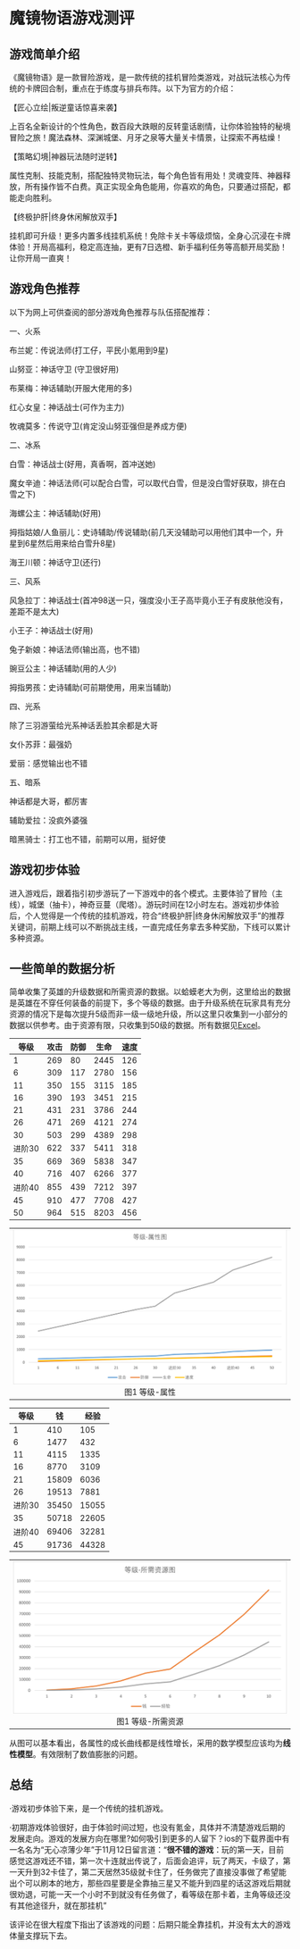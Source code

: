 # 魔镜物语游戏测评
## 游戏简单介绍
《魔镜物语》是一款冒险游戏，是一款传统的挂机冒险类游戏，对战玩法核心为传统的卡牌回合制，重点在于练度与排兵布阵。以下为官方的介绍：

【匠心立绘|叛逆童话惊喜来袭】

上百名全新设计的个性角色，数百段大跌眼的反转童话剧情，让你体验独特的秘境冒险之旅！魔法森林、深渊城堡、月牙之泉等大量关卡情景，让探索不再枯燥！

【策略幻境|神器玩法随时逆转】

属性克制、技能克制，搭配独特灵物玩法，每个角色皆有用处！灵魂变阵、神器释放，所有操作皆不白费。真正实现全角色能用，你喜欢的角色，只要通过搭配，都能走向胜利。

【终极护肝|终身休闲解放双手】

挂机即可升级！更多内置多线挂机系统！免除卡关卡等级烦恼，全身心沉浸在卡牌体验！开局高福利，稳定高连抽，更有7日选橙、新手福利任务等高额开局奖励！让你开局一直爽！

## 游戏角色推荐
以下为网上可供查阅的部分游戏角色推荐与队伍搭配推荐：

一、火系

布兰妮：传说法师(打工仔，平民小氪用到9星)

山努亚：神话守卫 (守卫很好用)

布莱梅：神话辅助(开服大佬用的多)

红心女皇：神话战士(可作为主力)

牧魂莫多：传说守卫(肯定没山努亚强但是养成方便)

二、冰系

白雪：神话战士(好用，真香啊，首冲送她)

魔女辛迪：神话法师(可以配合白雪，可以取代白雪，但是没白雪好获取，排在白雪之下)

海螺公主：神话辅助(好用)

拇指姑娘/人鱼丽儿：史诗辅助/传说辅助(前几天没辅助可以用他们其中一个，升星到6星然后用来给白雪升8星)

海王川顿：神话守卫(还行)

三、风系

风急拉丁：神话战士(首冲98送一只，强度没小王子高毕竟小王子有皮肤他没有，差距不是太大)

小王子：神话战士(好用)

兔子新娘：神话法师(输出高，也不错)

豌豆公主：神话辅助(用的人少)

拇指男孩：史诗辅助(可前期使用，用来当辅助)

四、光系

除了三羽游萤给光系神话丢脸其余都是大哥

女仆苏菲：最强奶

爱丽：感觉输出也不错

五、暗系

神话都是大哥，都厉害

辅助爱拉：没疯外婆强

暗黑骑士：打工也不错，前期可以用，挺好使

## 游戏初步体验
进入游戏后，跟着指引初步游玩了一下游戏中的各个模式。主要体验了冒险（主线），城堡（抽卡），神奇豆蔓（爬塔）。游玩时间在12小时左右。游戏初步体验后，个人觉得是一个传统的挂机游戏，符合“终极护肝|终身休闲解放双手”的推荐关键词，前期上线可以不断挑战主线，一直完成任务拿去多种奖励，下线可以累计多种资源。

## 一些简单的数据分析
简单收集了英雄的升级数据和所需资源的数据。以蛤蟆老大为例，这里给出的数据是英雄在不穿任何装备的前提下，多个等级的数据。由于升级系统在玩家具有充分资源的情况下是每次提升5级而非一级一级地升级，所以这里只收集到一小部分的数据以供参考。由于资源有限，只收集到50级的数据。所有数据见[Excel](https://github.com/AuTuMnnn458/Game-test-For-Mojingwuyu/blob/main/pic/%E6%95%B0%E6%8D%AE.xlsx)。

| 等级   | 攻击  | 防御  | 生命   | 速度  |
|------|-----|-----|------|-----|
| 1    | 269 | 80  | 2445 | 126 |
| 6    | 309 | 117 | 2780 | 156 |
| 11   | 350 | 155 | 3115 | 185 |
| 16   | 390 | 193 | 3451 | 215 |
| 21   | 431 | 231 | 3786 | 244 |
| 26   | 471 | 269 | 4121 | 274 |
| 30   | 503 | 299 | 4389 | 298 |
| 进阶30 | 622 | 337 | 5411 | 318 |
| 35   | 669 | 369 | 5838 | 347 |
| 40   | 716 | 407 | 6266 | 377 |
| 进阶40 | 855 | 439 | 7212 | 397 |
| 45   | 910 | 477 | 7708 | 427 |
| 50   | 964 | 515 | 8203 | 456 |

<table>
    <tr>
        <td ><center><img src="https://github.com/AuTuMnnn458/Game-test-For-Mojingwuyu/blob/main/pic/%E7%AD%89%E7%BA%A7-%E5%B1%9E%E6%80%A7.png" >图1 等级-属性 </center></td>
    </tr>
</table>

| 等级   | 钱     | 经验    |
|------|-------|-------|
| 1    | 410   | 105   |
| 6    | 1477  | 432   |
| 11   | 4115  | 1335  |
| 16   | 8770  | 3109  |
| 21   | 15809 | 6036  |
| 26   | 19513 | 7881  |
| 进阶30 | 35450 | 15055 |
| 35   | 50718 | 22605 |
| 进阶40 | 69406 | 32281 |
| 45   | 91736 | 44328 |
<table>
    <tr>
        <td ><center><img src="https://github.com/AuTuMnnn458/Game-test-For-Mojingwuyu/blob/main/pic/%E7%AD%89%E7%BA%A7-%E6%89%80%E9%9C%80%E8%B5%84%E6%BA%90%E5%9B%BE.png" >图1 等级-所需资源 </center></td>
    </tr>
</table>


从图可以基本看出，各属性的成长曲线都是线性增长，采用的数学模型应该均为**线性模型**。有效限制了数值膨胀的问题。

## 总结
·游戏初步体验下来，是一个传统的挂机游戏。

·初期游戏体验很好，由于体验时间过短，也没有氪金，具体并不清楚游戏后期的发展走向。游戏的发展方向在哪里?如何吸引到更多的人留下？ios的下载界面中有一名名为“无心凉薄少年”于11月12日留言道：“**很不错的游戏**：玩的第一天，目前感觉这游戏还不错，第一次十连就出传说了，后面会追评，玩了两天，卡级了，第一天升到32卡佳了，第二天居然35级就卡住了，任务做完了直接没事做了希望能出个可以刷本的地方，那些四星要是全靠抽三星又不能升到四星的话这游戏后期就很劝退，可能一天一个小时不到就没有任务做了，看等级在那卡着，主角等级还没有其他途径升，就在那挂机”

该评论在很大程度下指出了该游戏的问题：后期只能全靠挂机，并没有太大的游戏体量支撑玩下去。


